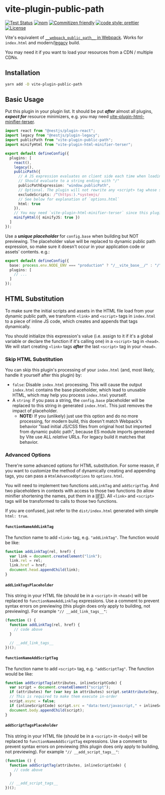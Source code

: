 # vite-plugin-public-path

[![Test Status](https://img.shields.io/github/workflow/status/Menci/vite-plugin-public-path/Test?style=flat-square)](https://github.com/Menci/vite-plugin-public-path/actions?query=workflow%3ATest)
[![npm](https://img.shields.io/npm/v/vite-plugin-public-path?style=flat-square)](https://www.npmjs.com/package/vite-plugin-public-path)
[![Commitizen friendly](https://img.shields.io/badge/commitizen-friendly-brightgreen.svg?style=flat-square)](http://commitizen.github.io/cz-cli/)
[![code style: prettier](https://img.shields.io/badge/code_style-prettier-ff69b4.svg?style=flat-square)](https://github.com/prettier/prettier)
[![License](https://img.shields.io/github/license/Menci/vite-plugin-public-path?style=flat-square)](LICENSE)

Vite's equivalent of [`__webpack_public_path__` in Webpack](https://webpack.js.org/guides/public-path/#on-the-fly). Works for `index.html` and modern/[legacy](https://www.npmjs.com/package/@vitejs/plugin-legacy) build.

You may need it if you want to load your resources from a CDN / multiple CDNs.

## Installation

```bash
yarn add -D vite-plugin-public-path
```

## Basic Usage

Put this plugin in your plugin list. It should be put ***after*** almost all plugins, ***expect for*** resource minimizers, e.g. you may need [vite-plugin-html-minifier-terser](https://www.npmjs.com/package/vite-plugin-html-minifier-terser).

```typescript
import react from "@nestjs/plugin-react";
import legacy from "@nestjs/plugin-legacy";
import publicPath from "vite-plugin-public-path";
import minifyHtml from "vite-plugin-html-minifier-terser";

export default defineConfig({
  plugins: [
    react(),
    legacy(),
    publicPath({
      // A JS expression evaluates on client side each time when loading a new file
      // Should evaluate to a string ending with "/"
      publicPathExpression: "window.publicPath",
      // Optional. The plugin will not rewrite any <script> tag whose source matches the provided filters. Can be string, string[], RegExp or RegExp[].
      excludeScripts: /^(https:).*systemjs/
      // See below for explanation of `options.html`
      html: true
    }),
    // You may need `vite-plugin-html-minifier-terser` since this plugin outputs non-minified inline JS code
    minifyHtml({ minifyJS: true })
  ]
});
```

Use a ***unique placeholder*** for `config.base` when building but NOT previewing. The placeholder value will be replaced to dynamic public path expression, so make sure it doesn't occur in your application code or assets' contents. e.g.:

```typescript
export default defineConfig({
  base: process.env.NODE_ENV === "production" ? "/__vite_base__/" : "/",
  plugins: [
    // ...
  ]
});
```

## HTML Substitution

To make sure the initial scripts and assets in the HTML file load from your dynamic public path, we transform `<link>` and `<script>` tags in `index.html` to a piece of inline JS code, which creates and appends that tags dynamically.

You should initialize this expression's value (i.e. assign to it if it's a global variable or declare the function if it's calling one) in a `<script>` tag in `<head>`. We will start creating `<link>` tags ***after*** the last `<script>` tag in your `<head>`.

### Skip HTML Substitution

You can skip this plugin's processing of your `index.html` (and, most likely, handle it yourself after this plugin) by:

* `false`: Disable `index.html` processing. This will cause the output `index.html` contains the base placeholder, which lead to unusable HTML, which may help you process `index.html` yourself.
* A `string`: if you pass a string, the `config.base` placeholder will be replaced to this string in generated `index.html`. This just removes the impact of placeholder.
  * **NOTE:** If you (unlikely) just use this option and do no more processing, for modern build, this doesn't match Webpack's behavior "load initial JS/CSS files from original host but imported from dynamic public path", because ES module imports generated by Vite use ALL *relative* URLs. For legacy build it matches that behavior.

### Advanced Options

There're some advanced options for HTML substitution. For some reason, if you want to customize the method of dynamically creating and appending tags, you can pass a `HtmlAdvancedOptions` to `options.html`.

You will need to implement two functions `addLinkTag` and `addScriptTag`. And two placeholders in contexts with access to those two functions (to allow minifier shortening the names, put them in a [IIFE](https://developer.mozilla.org/en-US/docs/Glossary/IIFE)). All `<link>` and `<script>` tags will be transformed to calls to those two functions.

If you are confused, just refer to the `dist/index.html` generated with simple `html: true`.

#### `functionNameAddLinkTag`

The function name to add `<link>` tag, e.g. `"addLinkTag"`. The function would be like:

```javascript
function addLinkTag(rel, href) {
  var link = document.createElement("link");
  link.rel = rel;
  link.href = href;
  document.head.appendChild(link);
}
```

#### `addLinkTagsPlaceholder`

This string in your HTML file (should be in a `<script>` in `<head>`) will be replaced to `functionNameAddLinkTag` expressions. Use a comment to prevent syntax errors on previewing (this plugin does only apply to building, not previewing). For example `"// __add_link_tags__"`:

```javascript
(function () {
  function addLinkTag(rel, href) {
    // code above
  }

  // __add_link_tags__
})();
```

#### `functionNameAddScriptTag`

The function name to add `<script>` tag, e.g. `"addScriptTag"`. The function would be like:

```javascript
function addScriptTag(attributes, inlineScriptCode) {
  var script = document.createElement("script");
  if (attributes) for (var key in attributes) script.setAttribute(key, attributes[key]);
  // This is required to make them execute in-order
  script.async = false;
  if (inlineScriptCode) script.src = "data:text/javascript," + inlineScriptCode;
  document.body.appendChild(script);
}
```

#### `addScriptTagsPlaceholder`

This string in your HTML file (should be in a `<script>` in `<body>`) will be replaced to `functionNameAddScriptTag` expressions. Use a comment to prevent syntax errors on previewing (this plugin does only apply to building, not previewing). For example `"// __add_script_tags__"`:

```javascript
(function () {
  function addScriptTag(attributes, inlineScriptCode) {
    // code above
  }

  // __add_script_tags__
})();
```
